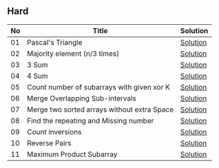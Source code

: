 ## Hard

| No  | Title                                                    | Solution |
| --- | -----                                                    | -------  |
| 01 | Pascal's Triangle                                         | [Solution]()
| 02 | Majority element (n/3 times)                              | [Solution]()
| 03 | 3 Sum                                                     | [Solution]()
| 04 | 4 Sum                                                     | [Solution]()
| 05 | Count number of subarrays with given xor K                | [Solution]()
| 06 | Merge Overlapping Sub-intervals                           | [Solution]()
| 07 | Merge two sorted arrays without extra Space               | [Solution]()
| 08 | Find the repeating and Missing number                     | [Solution]()
| 09 | Count inversions                                          | [Solution]()
| 10 | Reverse Pairs                                             | [Solution]()
| 11 | Maximum Product Subarray                                  | [Solution]()
